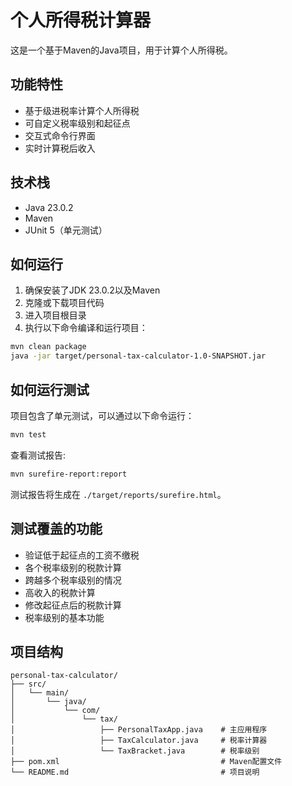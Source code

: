 # 个人所得税计算器

这是一个基于Maven的Java项目，用于计算个人所得税。

## 功能特性

- 基于级进税率计算个人所得税
- 可自定义税率级别和起征点
- 交互式命令行界面
- 实时计算税后收入

## 技术栈

- Java 23.0.2
- Maven
- JUnit 5（单元测试）

## 如何运行

1. 确保安装了JDK 23.0.2以及Maven
2. 克隆或下载项目代码
3. 进入项目根目录
4. 执行以下命令编译和运行项目：

```bash
mvn clean package
java -jar target/personal-tax-calculator-1.0-SNAPSHOT.jar
```

## 如何运行测试

项目包含了单元测试，可以通过以下命令运行：

```bash
mvn test
```

查看测试报告:

```bash
mvn surefire-report:report
```

测试报告将生成在 `./target/reports/surefire.html`。

## 测试覆盖的功能

- 验证低于起征点的工资不缴税
- 各个税率级别的税款计算
- 跨越多个税率级别的情况
- 高收入的税款计算
- 修改起征点后的税款计算
- 税率级别的基本功能

## 项目结构

```
personal-tax-calculator/
├── src/
│   └── main/
│       └── java/
│           └── com/
│               └── tax/
│                   ├── PersonalTaxApp.java    # 主应用程序
│                   ├── TaxCalculator.java     # 税率计算器
│                   └── TaxBracket.java        # 税率级别
├── pom.xml                                    # Maven配置文件
└── README.md                                  # 项目说明
```